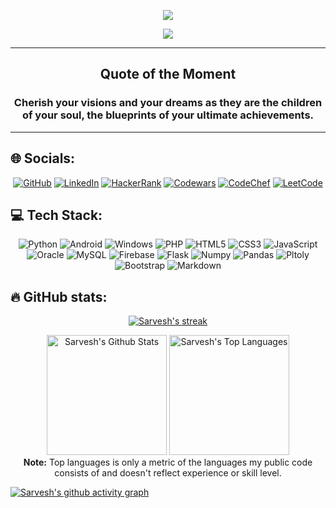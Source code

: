 <!--## 💫 About Me:-->
<p align="center">
  <img src="https://user-images.githubusercontent.com/79782433/195537454-75cb0d98-630c-442f-87aa-196e69b59bb2.svg">
</p>

<p align="center">
  <a href="https://github.com/Sam-Tech-2543/readme-typing-svg"><img src="https://readme-typing-svg.demolab.com/?lines=Full-stack%20Python%20developer!;Experienced%20Web%20Developer!%20;4%2B%20years%20of%20Coding%20Experience!%20;Always%20learning%20new%20things!%20&font=Fira%20Code&center=true&width=440&height=45&color=f75c7e&vCenter=true&size=22&pause=1000"></a>
</p>

---

<h2 align='center'>Quote of the Moment</h2>
<h3 quote align='center'>Cherish your visions and your dreams as they are the children of your soul, the blueprints of your ultimate achievements.</h3 quote>

---

## 🌐 Socials:

<p align="center">
  <a href="https://github.com/Sam-Tech-2543">
  <img src="https://img.shields.io/badge/GitHub-100000?style=for-the-badge&logo=github&logoColor=white" alt="GitHub"></a>
  <a href="https://www.linkedin.com/in/sarvesh-mankar/">
  <img src="https://img.shields.io/badge/linkedin-%230077B5.svg?style=for-the-badge&logo=linkedin&logoColor=white" alt="LinkedIn"></a>
  <a href="https://www.hackerrank.com/mankarsarvesh251/">
  <img src="https://img.shields.io/badge/-Hackerrank-00CC00?style=for-the-badge&logo=HackerRank&logoColor=white" alt="HackerRank"></a>
  <a href="https://www.codewars.com/users/SarveshMankar/">
  <img src="https://img.shields.io/badge/Codewars-CC0000?style=for-the-badge&logo=codewars&logoColor=black" alt="Codewars"></a>
  <a href="https://www.codechef.com/users/mankarsarvesh/">
  <img src="https://img.shields.io/badge/CodeChef-%23964B00.svg?style=for-the-badge&logo=CodeChef&logoColor=white" alt="CodeChef"></a>
  <a href="https://leetcode.com/mankarsarvesh2543/">
  <img src="https://img.shields.io/badge/LeetCode-000000?style=for-the-badge&logo=LeetCode&logoColor=#d16c06" alt="LeetCode"></a>
</p>
  
  
## 💻 Tech Stack:

<p align="center">
    <img src="https://img.shields.io/badge/python-3670A0?style=for-the-badge&logo=python&logoColor=ffdd54" alt="Python">
    <img src="https://img.shields.io/badge/Android-00e600?style=for-the-badge&logo=android&logoColor=white" alt="Android">
    <img src="https://img.shields.io/badge/Windows-33ccff?style=for-the-badge&logo=windows&logoColor=white" alt="Windows">
    <img src="https://img.shields.io/badge/PHP-777BB4?style=for-the-badge&logo=php&logoColor=white" alt="PHP">
    <img src="https://img.shields.io/badge/HTML5-E34F26?style=for-the-badge&logo=html5&logoColor=white" alt="HTML5">
    <img src="https://img.shields.io/badge/CSS3-1572B6?style=for-the-badge&logo=css3&logoColor=white" alt="CSS3">
    <img src="https://img.shields.io/badge/JavaScript-F7DF1E?style=for-the-badge&logo=javascript&logoColor=black" alt="JavaScript">
    <img src="https://img.shields.io/badge/Oracle-F80000?style=for-the-badge&logo=oracle&logoColor=black" alt="Oracle">
    <img src="https://img.shields.io/badge/MySQL-005C84?style=for-the-badge&logo=mysql&logoColor=white" alt="MySQL">
    <img src="https://img.shields.io/badge/firebase-ffff00?style=for-the-badge&logo=firebase&logoColor=black" alt="Firebase">
    <img src="https://img.shields.io/badge/Flask-000000?style=for-the-badge&logo=flask&logoColor=white" alt="Flask">
    <img src="https://img.shields.io/badge/Numpy-777BB4?style=for-the-badge&logo=numpy&logoColor=white" alt="Numpy">
    <img src="https://img.shields.io/badge/Pandas-2C2D72?style=for-the-badge&logo=pandas&logoColor=white" alt="Pandas">
    <img src="https://img.shields.io/badge/Plotly-239120?style=for-the-badge&logo=plotly&logoColor=white" alt="Pltoly">
    <img src="https://img.shields.io/badge/Bootstrap-563D7C?style=for-the-badge&logo=bootstrap&logoColor=white" alt="Bootstrap">
    <img src="https://img.shields.io/badge/Markdown-000000?style=for-the-badge&logo=markdown&logoColor=white" alt="Markdown">
</p>

## 🔥 GitHub stats:

<!-- GitHub Readme Streak Stats -->
<p align="center">
  <a href="https://github.com/Sam-Tech-2543">
    <img title="🔥 Get streak stats for your profile at git.io/streak-stats" alt="Sarvesh's streak" src="https://streak-stats.demolab.com/?user=Sam-Tech-2543&layout=compact&theme=react&hide_border=true&bg_color=1F222E&title_color=F85D7F&icon_color=F8D866"/>
  </a>
</p>

<p align="center">
  <a href="https://github.com/Sam-Tech-2543"><img alt="Sarvesh's Github Stats" src="https://denvercoder1-github-readme-stats.vercel.app/api/?username=Sam-Tech-2543&show_icons=true&include_all_commits=true&count_private=true&theme=react&hide_border=true&bg_color=1F222E&title_color=F85D7F&icon_color=F8D866" height="192px"/></a>
  <a href="https://github.com/Sam-Tech-2543"><img alt="Sarvesh's Top Languages" src="https://github-readme-stats-sigma-five.vercel.app/api/top-langs/?username=Sam-Tech-2543&layout=compact&theme=react&hide_border=true&bg_color=1F222E&title_color=F85D7F&icon_color=F8D866&hide=Jupyter%20Notebook" height="192px"/></a>

  <br/>
  <b>Note:</b> Top languages is only a metric of the languages my public code consists of and doesn't reflect experience or skill level.
</p>


[![Sarvesh's github activity graph](https://github-readme-activity-graph.cyclic.app/graph?username=Sam-Tech-2543&bg_color=1F222E&color=F8D866&line=F85D7F&point=FFFFFF&area=true&hide_border=true)](https://github.com/Sam-Tech-2543/github-readme-activity-graph)

